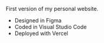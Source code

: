 First version of my personal website.

- Designed in Figma
- Coded in Visual Studio Code
- Deployed with Vercel

